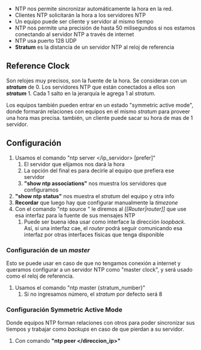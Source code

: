 
- NTP nos permite sincronizar automáticamente la hora en la red.
- Clientes NTP solicitarán la hora a los servidores NTP
- Un equipo puede ser cliente y servidor al mismo tiempo
- NTP nos permite una precisión de hasta 50 milisegundos si nos estamos conectando al servidor NTP a través de internet
- NTP usa puerto 128 UDP
- **Stratum** es la distancia de un servidor NTP al reloj de referencia


## Reference Clock

Son relojes muy precisos, son la fuente de la hora. Se consideran con un ***stratum*** de 0. Los servidores NTP que están conectados a ellos son ***stratum*** 1. Cada 1 salto en la jerarquía le agrega 1 al *stratum*.

Los equipos también pueden entrar en un estado "symmetric active mode", donde formarán relaciones con equipos en el mismo *stratum* para proveer una hora mas precisa. también, un cliente puede sacar su hora de mas de 1 servidor.




## Configuración

1. Usamos el comando "ntp server </ip_servidor> [prefer]"
	1. El servidor que elijamos nos dará la hora
	2. La opción del final es para decirle al equipo que prefiera ese servidor
	3. **"show ntp associations"** nos muestra los servidores que configuramos
4. **"show ntp status"** nos muestra el *stratum* del equipo y otra info
5. **Recordar** que luego hay que configurar manualmente la *timezone*
6. Con el comando "ntp source </interfaz>" le diremos al *[[Router|router]]* que use esa interfaz para la fuente de sus mensajes NTP
	1. Puede ser buena idea usar como interface la dirección *loopback*. Así, si una interfaz cae, el *router* podrá seguir comunicando esa interfaz por otras interfaces físicas que tenga disponible

### Configuración de un *master*

Esto se puede usar en caso de que no tengamos conexión a internet y queramos configurar a un servidor NTP como "master clock", y será usado como el reloj de referencia.

1. Usamos el comando "ntp master {stratum_number}"
	1. Si no ingresamos número, el *stratum* por defecto será 8  



### Configuración Symmetric Active Mode

Donde equipos NTP forman relaciones con otros para poder sincronizar sus tiempos y trabajar como *backups* en caso de que pierdan a su servidor.

1. Con comando **"ntp peer </direccion_ip>"**
